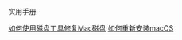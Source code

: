 
实用手册

[如何使用磁盘工具修复Mac磁盘](https://support.apple.com/zh-cn/HT210898)
[如何重新安装macOS](https://support.apple.com/zh-cn/HT204904)
